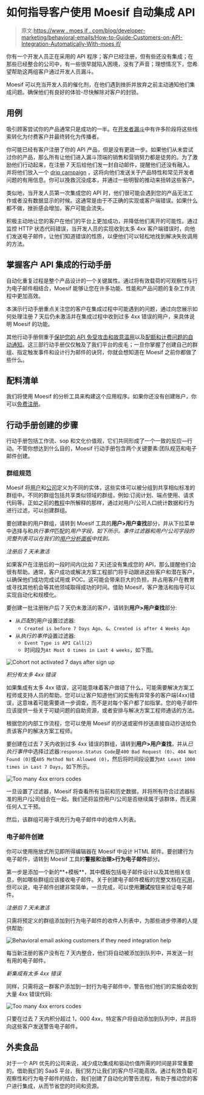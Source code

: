 # 如何指导客户使用 Moesif 自动集成 API

> 原文:[https://www . moes if . com/blog/developer-marketing/behavioral-emails/How-to-Guide-Customers-on-API-Integration-Automatically-With-moes if/](https://www.moesif.com/blog/developer-marketing/behavioral-emails/How-to-Guide-Customers-on-API-Integration-Automatically-With-Moesif/)

你有一个开发人员正在采用的 API 程序；客户已经注册，但有些还没有集成；在那些已经整合的公司中，有一些很早就陷入困境，没有了声音；理想情况下，您希望帮助这两组客户通过开发人员漏斗。

Moesif 可以充当开发人员的催化剂，在他们遇到挫折并放弃之前主动通知他们集成问题。确保他们有良好的体验-尽快解除对客户的封锁。

## 用例

吸引顾客尝试你的产品通常只是成功的一半。在[开发者漏斗](https://www.moesif.com/blog/technical/api-analytics/Mastering-API-Analytics-for-API-Programs-Chapter-1/)中有许多阶段将这些线索转化为付费客户并最终转化为传播者。

你可能已经有客户注册了你的 API 产品，但是没有更进一步。如果他们从未尝试过你的产品，那么所有让他们进入漏斗顶端的销售和营销努力都是徒劳的。为了激励他们行动起来，在注册 7 天后给他们发一封自动邮件，提醒他们还没有融入。并将他们放入一个 [drip campaign](https://www.moesif.com/blog/technical/behavioral-emails/How-To-Accelerate-API-Integration-with-Behavioral-Emails-and-Developer-Segmentation/) ，这将向他们发送关于产品特性和常见开发者问题的有用信息。你可以挽救沉没成本，并通过一些明智的推动来扭转这些客户。

类似地，当开发人员第一次集成您的 API 时，他们很可能会遇到您的产品无法工作或者没有数据显示的时候。这通常是由于不正确的实现或客户端错误。如果什么都不做，挫折感会增加，客户可能会流失。

积极主动地让您的客户在他们的平台上更加成功，并降低他们离开的可能性。通过监控 HTTP 状态代码错误，当开发人员的实现收到太多 4xx 客户端错误时，向他们发送电子邮件，让他们知道错误的性质，以便他们可以轻松地找到解决失败调用的方法。

## 掌握客户 API 集成的行动手册

自动化重复过程是整个产品设计的一个关键属性。通过将有效载荷的可观察性与行为电子邮件相结合，Moesif 能够让您在许多功能、性能和产品问题的复杂工作流程中更加高效。

本演示行动手册重点关注您的客户在集成过程中可能遇到的问题，通过向您展示如何处理注册 7 天后仍未激活并在集成过程中收到过多 4xx 错误的用户，来具体说明 Moesif 的功能。

其他行动手册侧重于[保护您的 API 免受攻击和故意滥用](https://www.moesif.com/blog/developer-marketing/behavioral-emails/How-to-Secure-Your-API-Against-Attacks-and-Intentional-Misuse/)以及[配额和计费问题的自动通知](https://www.moesif.com/blog/developer-marketing/behavioral-emails/Automatic-Notification-of-Quota-and-Billing-Issues/)。这三部行动手册仅仅触及了我们平台的皮毛；一旦你掌握了创建自己的群组、指定触发事件和设计行为邮件的诀窍，你就会想知道在 Moesif 之前你都做了些什么。

## 配料清单

我们将使用 Moesif 的分析工具来构建这个应用程序。如果你还没有创建账户，你可以[免费注册](https://www.moesif.com/wrap?onboard=true)。

## 行动手册创建的步骤

行动手册包括工作流、sop 和文化价值观，它们共同形成了一个一致的反应—行动。不管你想达到什么目的，Moesif 行动手册包含两个关键要素:团队规范和电子邮件创建。

### 群组规范

Moesif 将[用户](https://www.moesif.com/docs/getting-started/users/)和[公司](https://www.moesif.com/docs/getting-started/companies/)定义为不同的实体，这些实体可以被分组到共享相似标准的群组中。不同的群组包括共享类似领域的群组，例如:订阅计划、端点使用、请求代码等。正如之前的[教程](https://www.moesif.com/blog/announcements/features/Leveraging-User-Behavioral-Analytics-For-API-Analytics-Platforms/)中所解释的那样，通过对用户/公司人口统计数据和行为进行过滤，可以创建群组。

要创建新的用户群组，请转到 Moesif 工具的**用户>用户查找**部分，并从下拉菜单中选择与和*执行事件*匹配的*用户字段，如下所示。事件过滤器和用户/公司字段的完整列表可以在我们的[用户分析面板](https://www.moesif.com/docs/api-analytics/#event-filters)中找到。*

*注册后 7 天未激活*

如果客户在注册后的一段时间内(比如 7 天)还没有集成您的 API，那么提醒他们会很有帮助。通常，客户成功或解决方案工程部门将手动跟进这些客户和潜在客户，以确保他们成功完成试用或 POC。这可能会带来巨大的负担，并占用客户在教育或寻找其他机会等其他领域取得成功的时间。借助 Moesif，客户激活和指导可以实现自动化和规模化。

要创建一批注册账户后 7 天仍未激活的客户，请转到**用户>用户查找**部分:

*   从*匹配*的用户设置过滤器:
    *   `Created is before 7 Days Ago`、`&`、`Created is after 4 Weeks Ago`
*   从*执行的事件*设置过滤器:
    *   `Event Type is API Call(2)`
    *   时间段为`At Most 0 times in Last 4 weeks`，如下图。

![Cohort not activated 7 days after sign up](../Images/07cbbead75acb1d7774b7de062c9c4e5.png)

*积分有太多 4xx 错误*

如果集成有太多 4xx 错误，这可能意味着客户做错了什么，可能需要解决方案工程师或支持人员的帮助。您可以让客户知道他们的实施有异常多的客户端(4xx)错误，这意味着可能需要进一步调查，而不是对每个客户都了如指掌。您的电子邮件应该提供一些关于可疑问题的自助资源，或者安排与解决方案工程师通话的方法。

根据您的内部工作流程，您可以使用 Moesif 的抄送或密件抄送直接自动抄送给负责该客户的解决方案工程师。

要创建在过去 7 天内收到过多 4xx 错误的群组，请转到**用户>用户查找**，并从*已执行事件*中选择过滤器:`response.Status Code`是`400 Bad Request (0)`、`404 Not Found (0)`或`405 Method Not Allowed (0)`，然后将时间段设置为`At Least 1000 times in Last 7 Days`，如下所示。

![Too many 4xx errors codes](../Images/b7c079385973063f48a783a2051165c9.png)

一旦设置了过滤器，Moesif 将查看所有当前和历史数据，并将所有符合过滤器标准的用户/公司组合在一起。我们还将监控用户/公司是否继续属于该群体，而无需任何人工干预。

然后，该群组可用于填充行为电子邮件中的收件人列表。

### 电子邮件创建

你可以使用拖放式所见即所得编辑器在 Moesif 中设计 HTML 邮件。要创建行为电子邮件，请转到 Moesif 工具的**警报和治理>行为电子邮件**部分。

第一步是添加一个新的**+模板**，其中模板包括电子邮件设计以及其他相关信息，例如哪些群组应该接收电子邮件。关于创建电子邮件模板的完整文档在[可用](https://www.moesif.com/docs/behavioral-emails/creating-email-templates/)，但可以说，电子邮件创建非常简单，一旦完成，可以使用**测试**按钮来验证电子邮件。

*注册后 7 天未激活*

只需将预定义的群组添加到行为电子邮件的收件人列表中，为那些进步停滞的人提供帮助:

![Behavioral email asking customers if they need integration help](../Images/714475b406b316635a630881814bdc96.png)

每当新注册的客户没有在 7 天内整合，他们将自动被添加到队列中，并发送一封有用的电子邮件。

*新集成有太多 4xx 错误*

同样，只需将这一群客户添加到一封行为电子邮件中，警告他们他们的实施会收到大量 4xx 错误代码:

![Too many 4xx errors codes](../Images/ab0830e86d1ccb7471c6e571de5c3be4.png)

只要在过去 7 天内积分超过 1，000 4xx，特定客户将自动添加到队列中，并且将向这些客户发送警告电子邮件。

## 外卖食品

对于一个 API 优先的公司来说，减少成功集成和驱动价值所需的时间是非常重要的。借助我们的 SaaS 平台，我们努力让我们的客户尽可能高效。通过有效负载可观察性和行为电子邮件的结合，我们创建了自动化的警告流程，有助于推动您的客户进行集成，从而节省您的时间和资源。